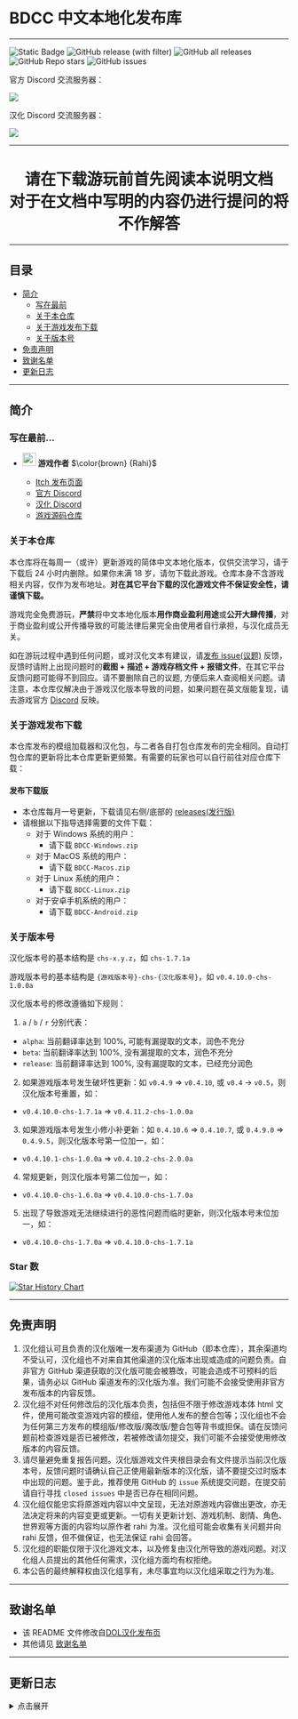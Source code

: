 # BDCC 中文本地化发布库

---
![Static Badge](https://img.shields.io/badge/Author-Rahi-brown?link=https://github.com/Alexofp)
![GitHub release (with filter)](https://img.shields.io/github/v/release/chinese-liliths-throne/BDCCChineseLocalization?link=https%3A%2F%2Fgithub.com%2Fchinese-liliths-throne%2FBDCCChineseLocalization%2Flatest)
![GitHub all releases](https://img.shields.io/github/downloads/chinese-liliths-throne/BDCCChineseLocalization/total?link=https%3A%2F%2Fgithub.com%2Fchinese-liliths-throne%2Fliliths-throne-chinese-release%2Freleases%2Flatest)
![GitHub Repo stars](https://img.shields.io/github/stars/chinese-liliths-throne/BDCCChineseLocalization)
![GitHub issues](https://img.shields.io/github/issues-raw/chinese-liliths-throne/BDCCChineseLocalization)

官方 Discord 交流服务器：

[![](https://dcbadge.vercel.app/api/server/7UGYBvQrc3)](https://discord.gg/7UGYBvQrc3)

汉化 Discord 交流服务器：

[![](https://dcbadge.vercel.app/api/server/hqj7WA7PKp)](https://discord.gg/hqj7WA7PKp)

---

<div align="center">

# 请在下载游玩前首先阅读本说明文档<br>对于在文档中写明的内容仍进行提问的将不作解答

</div>

---

## 目录

* [简介](#简介)
  * [写在最前](#写在最前)
  * [关于本仓库](#关于本仓库)
  * [关于游戏发布下载](#关于游戏发布下载)
  * [关于版本号](#关于版本号)
* [免责声明](#免责声明)
* [致谢名单](#致谢名单)
* [更新日志](#更新日志)

---

## 简介
### 写在最前...
- <img decoding="async" src="" width="24" alt=""> <b>游戏作者</b> $\color{brown} {Rahi}$

  - [Itch 发布页面][itch]
  - [官方 Discord][discord]
  - [汉化 Discord][discord-zh]
  - [游戏源码仓库][github]

### 关于本仓库

本仓库将在每周一（或许）更新游戏的简体中文本地化版本，仅供交流学习，请于下载后 24 小时内删除。如果你未满 18 岁，请勿下载此游戏。仓库本身不含游戏相关内容，仅作为发布地址。**对在其它平台下载的汉化游戏文件不保证安全性，请谨慎下载。**

游戏完全免费游玩，**严禁**将中文本地化版本**用作商业盈利用途**或**公开大肆传播**，对于商业盈利或公开传播导致的可能法律后果完全由使用者自行承担，与汉化成员无关。

如在游玩过程中遇到任何问题，或对汉化文本有建议，请[发布 issue(议题)][issues] 反馈，反馈时请附上出现问题时的**截图 + 描述 + 游戏存档文件 + 报错文件**，在其它平台反馈问题可能得不到回应。请不要删除自己的议题, 方便后来人查阅相关问题。请注意，本仓库仅解决由于游戏汉化版本导致的问题，如果问题在英文版能复现，请去游戏官方 [Discord][discord] 反映。

### 关于游戏发布下载

本仓库发布的模组加载器和汉化包，与二者各自打包仓库发布的完全相同。自动打包仓库的更新将比本仓库更新更频繁。有需要的玩家也可以自行前往对应仓库下载：

#### 发布下载版
- 本仓库每月一号更新，下载请见右侧/底部的 [releases(发行版)][releases-latest]
- 请根据以下指导选择需要的文件下载：
  - 对于 Windows 系统的用户：
    - 请下载 `BDCC-Windows.zip`
  - 对于 MacOS 系统的用户：
    - 请下载 `BDCC-Macos.zip`
  - 对于 Linux 系统的用户：
    - 请下载 `BDCC-Linux.zip`
  - 对于安卓手机系统的用户：
    - 请下载 `BDCC-Android.zip`

### 关于版本号
汉化版本号的基本结构是 `chs-x.y.z`，如 `chs-1.7.1a`

游戏版本号的基本结构是 `{游戏版本号}-chs-{汉化版本号}`，如 `v0.4.10.0-chs-1.0.0a`

汉化版本号的修改遵循如下规则：
1. `a` / `b` / `r` 分别代表：
  - `alpha`: 当前翻译率达到 100%, 可能有漏提取的文本，润色不充分
  - `beta`: 当前翻译率达到 100%, 没有漏提取的文本，润色不充分
  - `release`: 当前翻译率达到 100%, 没有漏提取的文本，已经充分润色
2. 如果游戏版本号发生破坏性更新：如 `v0.4.9` => `v0.4.10`, 或 `v0.4` -> `v0.5`，则汉化版本号重置，如：
  - `v0.4.10.0-chs-1.7.1a` => `v0.4.11.2-chs-1.0.0a`
3. 如果游戏版本号发生小修小补更新：如 `0.4.10.6` => `0.4.10.7`, 或 `0.4.9.0` => `0.4.9.5`，则汉化版本号第一位加一，如：
  - `v0.4.10.1-chs-1.0.0a` => `v0.4.10.2-chs-2.0.0a`
4. 常规更新，则汉化版本号第二位加一，如：
  - `v0.4.10.0-chs-1.6.0a` => `v0.4.10.0-chs-1.7.0a`
5. 出现了导致游戏无法继续进行的恶性问题而临时更新，则汉化版本号末位加一，如：
  - `v0.4.10.0-chs-1.7.0a` => `v0.4.10.0-chs-1.7.1a`

### Star 数

[![Star History Chart](https://api.star-history.com/svg?repos=chinese-liliths-throne/BDCCChineseLocalization&type=Date)](https://star-history.com/#chinese-liliths-throne/BDCCChineseLocalization&Date)

---

## 免责声明

1. 汉化组认可且负责的汉化版唯一发布渠道为 GitHub（即本仓库），其余渠道均不受认可，汉化组也不对来自其他渠道的汉化版本出现或造成的问题负责。自非官方 GitHub 渠道获取的汉化版可能会被篡改，可能会造成不可预料的后果，请务必以 GitHub 渠道发布的汉化版为准。我们可能不会接受使用非官方发布版本的内容反馈。
2. 汉化组不对任何修改后的汉化版本负责，包括但不限于修改游戏本体 html 文件，使用可能改变游戏内容的模组，使用他人发布的整合包等；汉化组也不会为任何第三方发布的模组版/修改版/魔改版/整合包等背书或担保。请在反馈问题前检查游戏是否已被修改，若被修改请勿提交，我们可能不会接受使用修改版本的内容反馈。
3. 请尽量避免重复报告问题。汉化版游戏文件夹根目录会有文件提示当前汉化版本号，反馈问题时请确认自己正使用最新版本的汉化版，请不要提交过时版本中出现的问题。鉴于此，推荐使用 GitHub 的 `issue` 系统提交问题，在提交前请自行寻找 `closed issues` 中是否已存在相同问题。
4. 汉化组仅能忠实将原游戏内容以中文呈现，无法对原游戏内容做出更改，亦无法决定将来的内容变更或更新。一切有关更新计划、游戏机制、剧情、角色、世界观等方面的内容均以原作者 rahi 为准。汉化组可能会收集有关问题并向 rahi 反馈，但不做保证，也无法保证 rahi 会回答。
5. 汉化组的职能仅限于汉化游戏文本，以及修复由汉化所导致的游戏问题。对汉化组人员提出的其他任何需求，汉化组方面均有权拒绝。
6. 本公告的最终解释权由汉化组享有，未尽事宜均以汉化组采取之行为为准。

---

## 致谢名单
* 该 README 文件修改自[DOL汉化发布页][github-dol]
* 其他请见 [致谢名单](CREDITS.md)

---

## 更新日志
<details>
<summary>点击展开</summary>

- 2025.6.28
  - 发布 `v0.1.9fix1-chs-1.0.1a` 版
    - 修复了部分错译和漏译

- 2025.6.24
  - 发布 `v0.1.8fix3-chs-1.0.1a` 版
    - 修复了部分错译和漏译

- 2025.6.23
  - 发布 `v0.1.8fix3-chs-1.0.0a` 版
    - 完成初版汉化

</details>

[itch]: https://rahimew.itch.io/bdcc
[github]: https://github.com/Alexofp/BDCC
[github-dol]: https://github.com/Eltirosto/Degrees-of-Lewdity-Chinese-Localization/tree/main
[discord]: https://discord.gg/7UGYBvQrc3
[discord-zh]: https://discord.gg/hqj7WA7PKp
[releases-latest]: https://github.com/chinese-liliths-throne/BDCCChineseLocalization/releases/latest
[issues]: https://github.com/chinese-liliths-throne/BDCCChineseLocalization/issues
